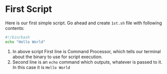 # First Script

Here is our first simple script. Go ahead and create `1st.sh` file with following contents:

```bash
#!/bin/bash
echo "Hello World"
```

1. In above script First line is Command Processor, which tells our terminal about the binary to use for script execution.
2. Second line is an `echo` command which outputs, whatever is passed to it. In this case it is `Hello World`
